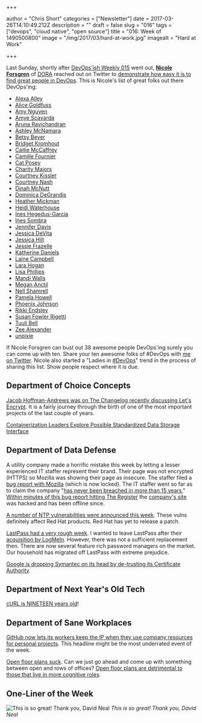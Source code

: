 +++

author = "Chris Short"
categories = ["Newsletter"]
date = 2017-03-26T14:10:49.212Z
description = ""
draft = false
slug = "016"
tags = ["devops", "cloud native", "open source"]
title = "016: Week of 1490500800"
image = "/img/2017/03/hard-at-work.jpg"
imagealt = "Hard at Work"

+++

Last Sunday, shortly after [DevOps'ish Weekly 015](/016/) went out, [**Nicole Forsgren**](http://nicolefv.com) of [DORA](https://devops-research.com/) reached out on Twitter to [demonstrate how easy it is to find great people in DevOps](https://twitter.com/nicolefv/status/843422693273886721). This is Nicole's list of great folks out there DevOps'ing:

* [Alexa Alley](https://twitter.com/alexaalley)
* [Alice Goldfuss](http://blog.alicegoldfuss.com/)
* [Amy Nguyen](http://blog.amynguyen.net/)
* [Amye Scavarda](http://www.amye.org/)
* [Aruna Ravichandran](https://twitter.com/aruna13)
* [Ashley McNamara](http://ashleymcnamara.github.io/learn_to_code/)
* [Betsy Beyer](https://twitter.com/BeyerBetsy)
* [Bridget Kromhout](http://bridgetkromhout.com/)
* [Caitie McCaffrey](https://caitiem.com/)
* [Camille Fournier](http://www.camilletalk.com/)
* [Cat Posey](http://www.techbysuperwomen.com/)
* [Charity Majors](https://charity.wtf/)
* [Courtney Kissler](https://twitter.com/ladyhock)
* [Courtney Nash](https://twitter.com/courtneynash)
* [Dinah McNutt](https://twitter.com/dinahSBR)
* [Dominica DeGrandis](http://ddegrandis.com/)
* [Heather Mickman](https://twitter.com/hmickman)
* [Heidi Waterhouse](http://agilecrafting.tumblr.com/)
* [Ines Hegedus-Garcia](https://www.miamism.com/)
* [Ines Sombra](https://about.me/inessombra)
* [Jennifer Davis](http://www.jendavis.org/)
* [Jessica DeVita](https://about.me/jessicadevita)
* [Jessica Hilt](https://twitter.com/bzztbaa)
* [Jessie Frazelle](https://twitter.com/jessfraz)
* [Katherine Daniels](https://beero.ps/)
* [Laine Campbell](https://about.me/lainecampbell)
* [Lara Hogan](http://larahogan.me/)
* [Lisa Phillips](https://blog.grrl.org/)
* [Mandi Walls](https://about.me/lnxchk)
* [Megan Anctil](https://twitter.com/megsa_)
* [Nell Shamrell](http://www.nellshamrell.com/)
* [Pamela Howell](https://twitter.com/serendipitousP)
* [Phoenix Johnson](https://twitter.com/_NCJohnson)
* [Rikki Endsley](https://twitter.com/rikkiends)
* [Susan Fowler Rigetti](https://www.susanjfowler.com/)
* [Tuuli Bell](https://twitter.com/TuuliBell)
* [Zee Alexander](https://twitter.com/pizzaops)
* [unpixie](https://twitter.com/unpixie)

If Nicole Forsgren can bust out 38 awesome people DevOps'ing surely you can come up with ten. Share your ten awesome folks of #DevOps with [me on Twitter](https://twitter.com/ChrisShort). Nicole also started a "Ladies in [#DevOps](https://twitter.com/hashtag/DevOps?src=hash)" trend in the process of sharing this list. Show people respect where it is due.

## Department of Choice Concepts

[Jacob Hoffman-Andrews was on The Changelog recently discussing Let's Encrypt](https://changelog.com/podcast/243). It is a fairly journey through the birth of one of the most important projects of the last couple of years.

[Containerization Leaders Explore Possible Standardized Data Storage Interface](https://thenewstack.io/containerization-leaders-explore-possible-data-storage-interface-initiative)

## Department of Data Defense

A utility company made a horrific mistake this week by letting a lesser experienced IT staffer represent their brand. Their page was not encrypted (HTTPS) so Mozilla was showing their page as insecure. The staffer filed a [bug report with Mozilla](https://bugzilla.mozilla.org/show_bug.cgi?id=1348902) (which is now locked). The IT staffer went so far as to claim the company "[has never been breached in more than 15 years.](https://twitter.com/konklone/status/843933144789213186)" [Within minutes of this bug report hitting The Register](https://twitter.com/TheRegister/status/843935688814862336) the [company's site](http://www.oilandgasinternational.com/) was hacked and has been offline since.

[A number of NTP vulnerabilities were announced this week](http://support.ntp.org/bin/view/Main/SecurityNotice#March_2017_ntp_4_2_8p10_NTP_Secu). These vulns definitely affect Red Hat products. Red Hat has yet to release a patch.

[LastPass had a very rough week](https://www.theregister.co.uk/2017/03/21/lastpass_vulnerabilities/). I wanted to leave LastPass after their [acquisition by LogMeIn](https://chrisshort.net/lastpass-sells-out-to-logmein/). However, there was not a sufficient replacement then. There are now several feature rich password managers on the market. Our household has migrated off LastPass with extreme prejudice.

[Google is dropping Symantec on its head by de-trusting its Certificate Authority](https://groups.google.com/a/chromium.org/forum/#!msg/blink-dev/eUAKwjihhBs/rpxMXjZHCQAJ).

## Department of Next Year's Old Tech

[cURL is NINETEEN years old](https://daniel.haxx.se/blog/2017/03/20/19-years-ago/)!

## Department of Sane Workplaces

[GitHub now lets its workers keep the IP when they use company resources for personal projects](https://qz.com/937038/github-now-lets-its-workers-keep-the-ip-when-they-use-company-resources-for-personal-projects/?s=1). This headline might be the most underrated event of the week.

[Open floor plans suck](https://codewithoutrules.com/2017/03/20/open-floor-plan/). Can we just go ahead and come up with something between open and rows of offices? [Open floor plans are detrimental to those that live in more cognitive roles](https://qz.com/938169/introverts-are-the-secret-weapons-of-the-modern-office/).

## One-Liner of the Week

![This is so great! Thank you, David Neal](/img/2017/03/melts-in-production-not-in-development.jpg)  *This is so great! Thank you, David Neal*